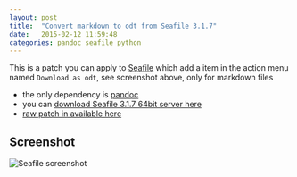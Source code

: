 ```yaml
---
layout: post
title:  "Convert markdown to odt from Seafile 3.1.7"
date:   2015-02-12 11:59:48
categories: pandoc seafile python
---
```


This is a patch you can apply to [Seafile][seafile] which add a item in the action menu named `Download as odt`, see screenshot above, only for markdown files

- the only dependency is [pandoc][pandoc]
- you can [download Seafile 3.1.7 64bit server here][down3.1.7]
- [raw patch in available here][patch]

## Screenshot

![Seafile screenshot](http://i.imgur.com/DFXH5pY.png)


[seafile]: http://seafile.com/en/home/
[pandoc]: http://johnmacfarlane.net/pandoc/
[down3.1.7]: https://bitbucket.org/haiwen/seafile/downloads/seafile-server_3.1.7_x86-64.tar.gz
[patch]: http://sprunge.us/KBQR
